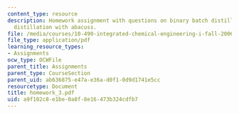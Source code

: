 ```yaml
---
content_type: resource
description: Homework assignment with questions on binary batch distillation and multicomponent
  distillation with abacuss.
file: /media/courses/10-490-integrated-chemical-engineering-i-fall-2006/a9f102c8e1be0a8f8e16473b324cdfb7_homework_3.pdf
file_type: application/pdf
learning_resource_types:
- Assignments
ocw_type: OCWFile
parent_title: Assignments
parent_type: CourseSection
parent_uid: ab636875-e47a-e36a-d0f1-0d9d1741e5cc
resourcetype: Document
title: homework_3.pdf
uid: a9f102c8-e1be-0a8f-8e16-473b324cdfb7
---
```

